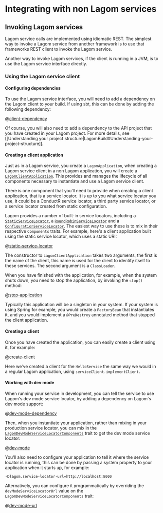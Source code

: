 # Integrating with non Lagom services

## Invoking Lagom services

Lagom service calls are implemented using idiomatic REST.  The simplest way to invoke a Lagom service from another framework is to use that frameworks REST client to invoke the Lagom service.

Another way to invoke Lagom services, if the client is running in a JVM, is to use the Lagom service interface directly.

### Using the Lagom service client

#### Configuring dependencies

To use the Lagom service interface, you will need to add a dependency on the Lagom client to your build.  If using sbt, this can be done by adding the following dependency:

@[client-dependency](code/integrating-non-lagom.sbt)

Of course, you will also need to add a dependency to the API project that you have created in your Lagom project.  For more details, see [[Understanding your project structure|LagomBuild#Understanding-your-project-structure]].

#### Creating a client application

Just as in a Lagom service, you create a `LagomApplication`, when creating a Lagom service client in a non Lagom application, you will create a [`LagomClientApplication`](api/com/lightbend/lagom/scaladsl/client/LagomClientApplication.html). This provides and manages the lifecycle of all components necessary to instantiate and use a Lagom service client.

There is one component that you'll need to provide when creating a client application, that is a service locator. It is up to you what service locator you use, it could be a ConductR service locator, a third party service locator, or a service locator created from static configuration.

Lagom provides a number of built-in service locators, including a [`StaticServiceLocator`](api/com/lightbend/lagom/scaladsl/client/StaticServiceLocator.html), a [`RoundRobinServiceLocator`](api/com/lightbend/lagom/scaladsl/client/RoundRobinServiceLocator.html) and a [`ConfigurationServiceLocator`](api/com/lightbend/lagom/scaladsl/client/ConfigurationServiceLocator.html). The easiest way to use these is to mix in their respective `Components` traits. For example, here's a client application built using the static service locator, which uses a static URI:

@[static-service-locator](code/IntegratingNonLagom.scala)

The constructor to `LagomClientApplication` takes two arguments, the first is the name of the client, this name is used for the client to identify itself to these services.  The second argument is a `ClassLoader`.

When you have finished with the application, for example, when the system shuts down, you need to stop the application, by invoking the `stop()` method:

@[stop-application](code/IntegratingNonLagom.scala)

Typically this application will be a singleton in your system.  If your system is using Spring for example, you would create a `FactoryBean` that instantiates it, and you would implement a `@PreDestroy` annotated method that stopped the client application.

#### Creating a client

Once you have created the application, you can easily create a client using it, for example:

@[create-client](code/IntegratingNonLagom.scala)

Here we've created a client for the `HelloService` the same way we would in a regular Lagom application, using `serviceClient.implementClient`.

#### Working with dev mode

When running your service in development, you can tell the service to use Lagom's dev mode service locator, by adding a dependency on Lagom's dev mode support:
 
@[dev-mode-dependency](code/integrating-non-lagom.sbt)
 
Then, when you instantiate your application, rather than mixing in your production service locator, you can mix in the [`LagomDevModeServiceLocatorComponents`](api/com/lightbend/lagom/scaladsl/devmode/LagomDevModeServiceLocatorComponents.html) trait to get the dev mode service locator:

@[dev-mode](code/IntegratingNonLagom.scala)

You'll also need to configure your application to tell it where the service locator is running, this can be done by passing a system property to your application when it starts up, for example:

```
-Dlagom.service-locator-url=http://localhost:8000
```

Alternatively, you can configure it programmatically by overriding the `devModeServiceLocatorUrl` value on the `LagomDevModeServiceLocatorComponents` trait:

@[dev-mode-url](code/IntegratingNonLagom.scala)
